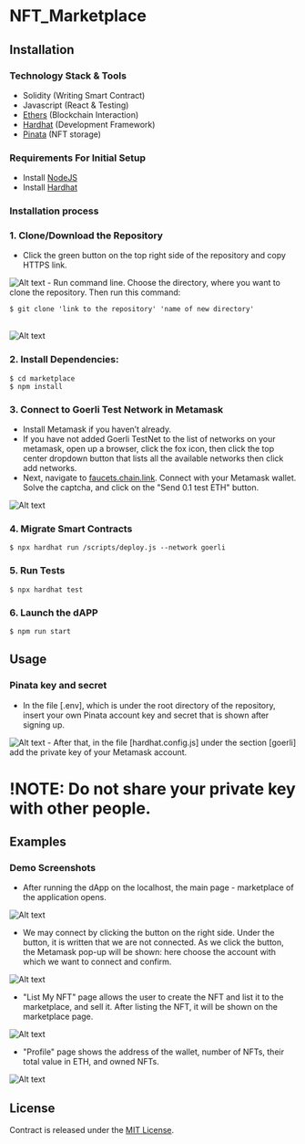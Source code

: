 # NFT_Marketplace

## Installation
### Technology Stack & Tools

- Solidity (Writing Smart Contract)
- Javascript (React & Testing)
- [Ethers](https://docs.ethers.io/v5/) (Blockchain Interaction)
- [Hardhat](https://hardhat.org/) (Development Framework)
- [Pinata](https://app.pinata.cloud/) (NFT storage)

### Requirements For Initial Setup
- Install [NodeJS](https://nodejs.org/en/)
- Install [Hardhat](https://hardhat.org/)
   
### Installation process
### 1. Clone/Download the Repository
- Click the green button on the top right side of the repository and copy HTTPS link.
<img src="/screenshots/2.png" alt="Alt text" title="Optional title">
- Run command line. Choose the directory, where you want to clone the repository. Then run this command: 

`$ git clone 'link to the repository' 'name of new directory'`

</br><img src="/screenshots/3.png" alt="Alt text" title="Optional title">

### 2. Install Dependencies:
```
$ cd marketplace
$ npm install
```
### 3. Connect to Goerli Test Network in Metamask
- Install Metamask if you haven’t already.
- If you have not added Goerli TestNet to the list of networks on your metamask, open up a browser, click the fox icon, then click the top center dropdown button that lists all the available networks then click add networks.
- Next, navigate to  <a href="https://faucets.chain.link/">faucets.chain.link</a>. Connect with your Metamask wallet. Solve the captcha, and click on the "Send 0.1 test ETH" button.
<img src="/screenshots/1.png" alt="Alt text" title="Optional title">

### 4. Migrate Smart Contracts
`$ npx hardhat run /scripts/deploy.js --network goerli`

### 5. Run Tests
`$ npx hardhat test`

### 6. Launch the dAPP
`$ npm run start`

## Usage

### Pinata key and secret
- In the file [.env], which is under the root directory of the repository, insert your own Pinata account key and secret that is shown after signing up.
<img src="/screenshots/4.png" alt="Alt text" title="Optional title">
- After that, in the file [hardhat.config.js] under the section [goerli] add the private key of your Metamask account. 

# !NOTE: Do not share your private key with other people.

## Examples

### Demo Screenshots
- After running the dApp on the localhost, the main page - marketplace of the application opens.
<img src="/screenshots/5.png" alt="Alt text" title="Optional title">

- We may connect by clicking the button on the right side. Under the button, it is written that we are not connected. As we click the button, the Metamask pop-up will be shown: here choose the account with which we want to connect and confirm.
<img src="/screenshots/6.png" alt="Alt text" title="Optional title" class="center">

- "List My NFT" page allows the user to create the NFT and list it to the marketplace, and sell it. After listing the NFT, it will be shown on the marketplace page.
<img src="/screenshots/7.png" alt="Alt text" title="Optional title">

- "Profile" page shows the address of the wallet, number of NFTs, their total value in ETH, and owned NFTs.
<img src="/screenshots/8.png" alt="Alt text" title="Optional title">

## License
Contract is released under the [MIT License](LICENSE).
